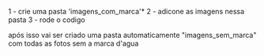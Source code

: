 1 - crie uma pasta 'imagens_com_marca'*
2 - adicone as imagens nessa pasta
3 - rode o codigo

após isso vai ser criado uma pasta automaticamente "imagens_sem_marca" com todas as fotos sem a marca d'agua
